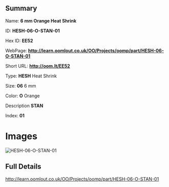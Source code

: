 

## Summary
 
Name: __6 mm Orange Heat Shrink__

ID: __HESH-06-O-STAN-01__

Hex ID: __EE52__

WebPage: __http://learn.oomlout.co.uk/OO/Projects/oomp/part/HESH-06-O-STAN-01__

Short URL: __http://oom.lt/EE52__


Type: __HESH__ Heat Shrink 

Size: __06__ 6 mm 

Color: __O__ Orange 

Description __STAN__  

Index: __01__


 # Images
![HESH-06-O-STAN-01](http://oomlout.com/oomp-gen/parts/HESH-06-O-STAN-01/HESH-06-O-STAN-01_420.jpg)



 ## Full Details

 http://learn.oomlout.co.uk/OO/Projects/oomp/part/HESH-06-O-STAN-01














